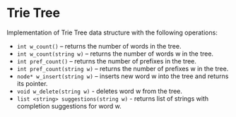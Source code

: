 # Trie Tree
Implementation of Trie Tree data structure with the following operations:
- `int w_count()` – returns the number of words in the tree.
- `int w_count(string w)` – returns the number of words w in the tree.
- `int pref_count()` – returns the number of prefixes in the tree.
- `int pref_count(string w)` – returns the number of prefixes w in the tree.
- `node* w_insert(string w)` – inserts new word w into the tree and returns its pointer.
- `void w_delete(string w)` - deletes word w from the tree.
- `list <string> suggestions(string w)` - returns list of strings with completion suggestions for word w.